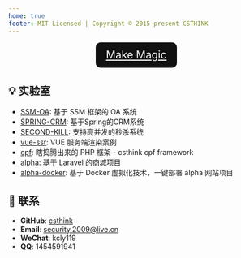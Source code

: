 ```yaml
---
home: true
footer: MIT Licensed | Copyright © 2015-present CSTHINK
---
```


<div id="home-button-div">
  <a href="/zh/guide" class="home-guide-button">Make Magic</a>
</div>

## 💡 实验室

- [SSM-OA](https://github.com/csthink/SSM-OA): 基于 SSM 框架的 OA 系统
- [SPRING-CRM](https://github.com/csthink/SPRING-CRM): 基于Spring的CRM系统
- [SECOND-KILL](https://github.com/csthink/SECOND-KILL): 支持高并发的秒杀系统
- [vue-ssr](https://github.com/csthink/vue-ssr): VUE 服务端渲染案例
- [cpf](https://github.com/csthink/cpf): 瞎捣腾出来的 PHP 框架 - csthink cpf framework
- [alpha](https://github.com/csthink/alpha): 基于 Laravel 的商城项目
- [alpha-docker](https://github.com/csthink/alpha-docker): 基于 Docker 虚拟化技术，一键部署 alpha 网站项目 

## 📮 联系

- **GitHub**: [csthink](https://github.com/csthink)
- **Email**: security.2009@live.cn
- **WeChat**: kcly119
- **QQ**: 1454591941

<style scoped>
main ul {
  line-height: 2.5;
}

.show-in-github {
  display: none;
}

#home-button-div {
  text-align: center;
}

#home-button-div .home-guide-button {
    display: inline-block;
    width: 160px;
    height: 50px;
    line-height: 50px;
    font-size: 1.3rem;
    border: none;
    outline: none;
    color: #fff;
    background-color: #111;
    cursor: pointer;
    position: relative;
    z-index: 0;
    border-radius: 10px;
}

#home-button-div .home-guide-button:before {
    content: '';
    background: linear-gradient(45deg, #ff0000, #ff7300, #fffb00, #48ff00, #00ffd5, #002bff, #7a00ff, #ff00c8, #ff0000);
    position: absolute;
    top: -2px;
    left:-2px;
    background-size: 400%;
    z-index: -1;
    filter: blur(5px);
    width: calc(100% + 4px);
    height: calc(100% + 4px);
    animation: glowing 20s linear infinite;
    opacity: 0;
    transition: opacity .3s ease-in-out;
    border-radius: 10px;
}

#home-button-div .home-guide-button:active {
    color: #000
}

#home-button-div .home-guide-button:active:after {
    background: transparent;
}

#home-button-div .home-guide-button:hover:before {
    opacity: 1;
}

#home-button-div .home-guide-button:after {
    z-index: -1;
    content: '';
    position: absolute;
    width: 100%;
    height: 100%;
    background: #111;
    left: 0;
    top: 0;
    border-radius: 10px;
}

@keyframes glowing {
    0% { background-position: 0 0; }
    50% { background-position: 400% 0; }
    100% { background-position: 0 0; }
}

</style>
